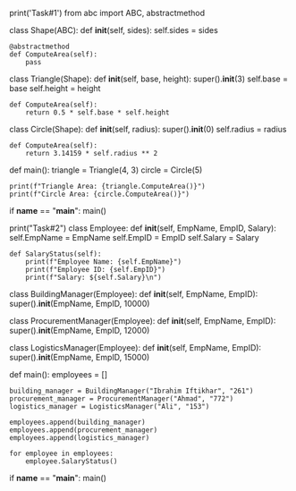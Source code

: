 print('Task#1')
from abc import ABC, abstractmethod

class Shape(ABC):
    def __init__(self, sides):
        self.sides = sides

    @abstractmethod
    def ComputeArea(self):
        pass


class Triangle(Shape):
    def __init__(self, base, height):
        super().__init__(3)
        self.base = base
        self.height = height

    def ComputeArea(self):
        return 0.5 * self.base * self.height


class Circle(Shape):
    def __init__(self, radius):
        super().__init__(0)
        self.radius = radius

    def ComputeArea(self):
        return 3.14159 * self.radius ** 2


def main():
    triangle = Triangle(4, 3)
    circle = Circle(5)

    print(f"Triangle Area: {triangle.ComputeArea()}")
    print(f"Circle Area: {circle.ComputeArea()}")


if __name__ == "__main__":
    main()





print("Task#2")
class Employee:
    def __init__(self, EmpName, EmpID, Salary):
        self.EmpName = EmpName
        self.EmpID = EmpID
        self.Salary = Salary

    def SalaryStatus(self):
        print(f"Employee Name: {self.EmpName}")
        print(f"Employee ID: {self.EmpID}")
        print(f"Salary: ${self.Salary}\n")


class BuildingManager(Employee):
    def __init__(self, EmpName, EmpID):
        super().__init__(EmpName, EmpID, 10000)


class ProcurementManager(Employee):
    def __init__(self, EmpName, EmpID):
        super().__init__(EmpName, EmpID, 12000)


class LogisticsManager(Employee):
    def __init__(self, EmpName, EmpID):
        super().__init__(EmpName, EmpID, 15000)


def main():
    employees = []

    building_manager = BuildingManager("Ibrahim Iftikhar", "261")
    procurement_manager = ProcurementManager("Ahmad", "772")
    logistics_manager = LogisticsManager("Ali", "153")

    employees.append(building_manager)
    employees.append(procurement_manager)
    employees.append(logistics_manager)

    for employee in employees:
        employee.SalaryStatus()


if __name__ == "__main__":
    main()
    
